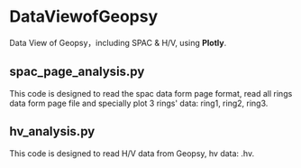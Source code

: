 # DataViewofGeopsy
Data View of Geopsy，including SPAC & H/V, using **Plotly**. <br>
## **spac_page_analysis.py** <br>
This code is designed to read the spac data form page format,
read all rings data form page file and specially plot 3 rings' data: ring1, ring2, ring3. <br>
## **hv_analysis.py** <br>
This code is designed to read H/V data from Geopsy, hv data: .hv.

